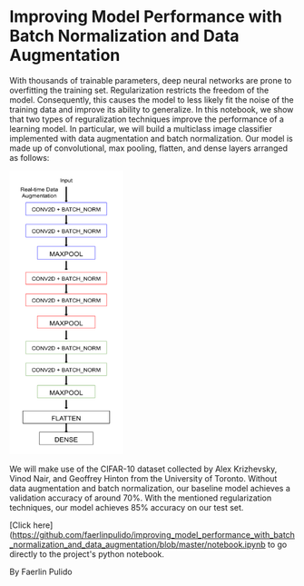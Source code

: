 # Improving Model Performance with Batch Normalization and Data Augmentation

With thousands of trainable parameters, deep neural networks are prone to overfitting the training set. Regularization restricts the freedom of the model. Consequently, this causes the model to less likely fit the noise of the training data and improve its ability to generalize. In this notebook, we show that two types of reguralization techniques improve the performance of a learning model. In particular, we will build a multiclass image classifier implemented with data augmentation and batch normalization. Our model is made up of convolutional, max pooling, flatten, and dense layers arranged as follows:

<img src="img/model.png" style="width:200px;height:500px">

We will make use of the CIFAR-10 dataset collected by Alex Krizhevsky, Vinod Nair, and Geoffrey Hinton from the University of Toronto. Without data augmentation and batch normalization, our baseline model achieves a validation accuracy of around $70\%$. With the mentioned regularization techniques, our model achieves $85\%$ accuracy on our test set.

[Click here](https://github.com/faerlinpulido/improving_model_performance_with_batch_normalization_and_data_augmentation/blob/master/notebook.ipynb to go directly to the project's python notebook. 

By Faerlin Pulido
